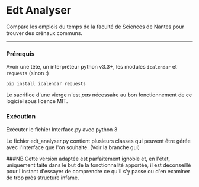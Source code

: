 Edt Analyser
============

Compare les emplois du temps de la faculté de Sciences de Nantes pour
trouver des crénaux communs.

---

### Prérequis

Avoir une tête, un interprêteur python v3.3+, les modules `icalendar` et
`requests` (sinon :)

`pip install icalendar requests`

Le sacrifice d'une vierge n'est _pas_ nécessaire au bon fonctionnement de ce
logiciel sous licence MIT.


### Exécution

Exécuter le fichier Interface.py avec python 3

Le fichier edt_analyser.py contient plusieurs classes qui peuvent être gérée avec l'interface que l'on souhaite. (Voir la branche gui)

###NB
Cette version adaptée est parfaitement ignoble et, en l'état, uniquement faite dans le but de la fonctionnalité apportée, il est déconseillé pour l'instant d'essayer de comprendre ce qu'il s'y passe ou d'en examiner de trop près structure infame.
